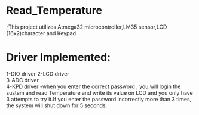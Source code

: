 # Read_Temperature  
-This project utilizes Atmega32 microcontroller,LM35 sensor,LCD (16x2)character and Keypad

# Driver Implemented:  
1-DIO driver
2-LCD driver  
3-ADC driver    
4-KPD driver
-when you enter the correct password , you will login the sustem and read Temperature and write its value on LCD and you only have 3 attempts to try it.If you enter the password incorrectly more than 3 times, the system will shut down for 5 seconds.  
